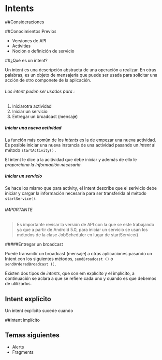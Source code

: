 # Intents

##Consideraciones

##Conocimientos Previos

* Versiones de API
* Activities
* Noción o definición de servicio

##¿Qué es un intent?

Un intent es una descripción abstracta de una operación a realizar. En otras palabras, es un objeto de mensajería que puede ser usada para solicitar una acción de otro componete de la aplicación.

###### Los intent puden ser usados para :

1. Iniciarotra actividad
2. Iniciar un servicio
3. Entregar un broadcast (mensaje)

##### Iniciar una nueva actividad

La función más común de los *intents* es la de empezar una nueva actividad. Es posible iniciar una nueva instancia de una actividad pasando un *intent* al método `startActivity()` .

El intent le dice a la acitividad que debe iniciar y además de ello le *proporciona la información necesaria.*

##### Iniciar un servicio

Se hace los mismo que para activity, el Intent describe que el serivicio debe iniciar y cargar la información necesaria para ser transferida al método `startService()`.

###### IMPORTANTE

> Es importante revisar la versión de API con la que se este trabajando ya que a partir de Android 5.0, para iniciar un servicio se usan los métodos de la clase  JobScheduler en lugar de startService()

#####Entregar un broadcast

Puede transmitir un broadcast (mensaje) a otras aplicaciones pasando un Intent con los siguientes métodos, `sendBroadcast ()` o `sendOrderedBroadcast ()`.

Existen dos tipos de *intents*, que son em explícito y el implícito, a continuación se aclara a que se refiere cada uno y cuando es que debemos de utilizarlos.

## Intent explícito

Un intent explícito sucede cuando

##Intent implícito

## Temas siguientes

* Alerts
* Fragments

